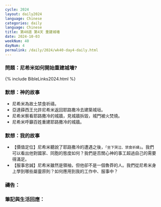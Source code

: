 ```yaml
---
cycle: 2024
layout: daily2024
language: Chinese
categories: daily
language: Chinese
title: 第40週 第4天 重建城墻
date: 2024-10-03
weekNum: 40
dayNum: 4
permalink: /daily/2024/wk40-day4-daily.html
---
```


### 問題：尼希米如何開始重建城墻?
 

{% include BibleLinks2024.html %}

### 默想：神的故事
+ 尼希米為故土禁食祈禱。
+ 亞達薛西王允許尼希米返回耶路撒冷去建築城垣。
+ 尼希米察看耶路撒冷的城牆，見城牆拆毀，城門被火焚燒。
+ 尼希米呼籲百姓重建耶路撒冷的城牆。

### 默想：我的故事
+ 【價值定位】尼希米聽說了耶路撒冷的遭遇之後，`「坐下哭泣、禁食祈禱」`。我們可以看出他對國家、同胞的態度如何？我們是否關心神的事工超過自己的需要得滿足。
+ 【服事忠誠】尼希米雖然是領袖，但他卻不是一個魯莽的人。我們從尼希米身上學到哪些屬靈原則？如何應用到我的工作中、服事中？

### 禱告：

### 筆記與生活回應：
